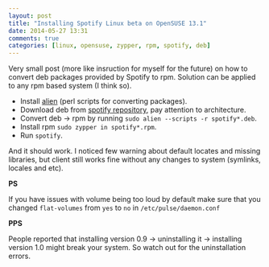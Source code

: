 ```yaml
---
layout: post
title: "Installing Spotify Linux beta on OpenSUSE 13.1"
date: 2014-05-27 13:31
comments: true
categories: [linux, opensuse, zypper, rpm, spotify, deb]
---
```


Very small post (more like insruction for myself for the future) on how to convert deb packages provided by Spotify to rpm.
Solution can be applied to any rpm based system (I think so).

* Install [alien](http://software.opensuse.org/package/alien) (perl scripts for converting packages).
* Download deb from [spotify repository](http://repository.spotify.com/pool/non-free/s/spotify/), pay attention to architecture.
* Convert deb -> rpm by running `sudo alien --scripts -r spotify*.deb`.
* Install rpm `sudo zypper in spotify*.rpm`.
* Run `spotify`.

And it should work.
I noticed few warning about default locates and missing libraries, but client still works fine without any changes to system (symlinks, locales and etc).

**PS**

If you have issues with volume being too loud by default make sure that you changed `flat-volumes` from `yes` to `no` in `/etc/pulse/daemon.conf`

**PPS**

People reported that installing version 0.9 -> uninstalling it -> installing version 1.0 might break your system. So watch out for the uninstallation errors.
